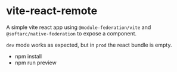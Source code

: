 # vite-react-remote

A simple vite react app using `@module-federation/vite` and `@softarc/native-federation` to expose a component.

`dev` mode works as expected, but in `prod` the react bundle is empty.

- npm install
- npm run preview
